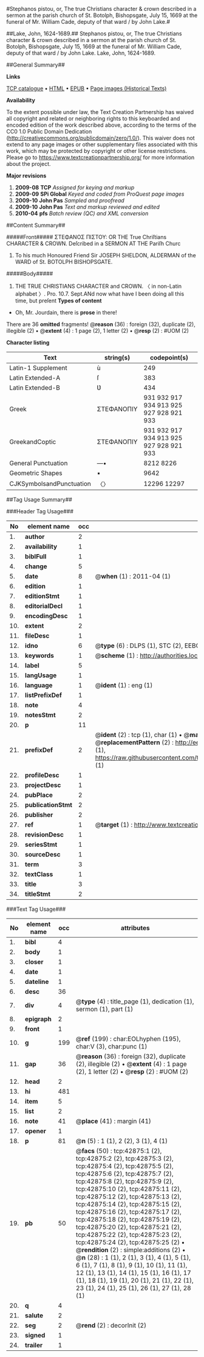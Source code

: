 #Stephanos pistou, or, The true Christians character & crown described in a sermon at the parish church of St. Botolph, Bishopsgate, July 15, 1669 at the funeral of Mr. William Cade, deputy of that ward / by John Lake.#

##Lake, John, 1624-1689.##
Stephanos pistou, or, The true Christians character & crown described in a sermon at the parish church of St. Botolph, Bishopsgate, July 15, 1669 at the funeral of Mr. William Cade, deputy of that ward / by John Lake.
Lake, John, 1624-1689.

##General Summary##

**Links**

[TCP catalogue](http://www.ota.ox.ac.uk/tcp/)  • 
[HTML](http://tei.it.ox.ac.uk/tcp/Texts-HTML/free/A48/A48382.html)  • 
[EPUB](http://tei.it.ox.ac.uk/tcp/Texts-EPUB/free/A48/A48382.epub) • 
[Page images (Historical Texts)](https://historicaltexts.jisc.ac.uk/eebo-09369896e)

**Availability**

To the extent possible under law, the Text Creation Partnership has waived all copyright and related or neighboring rights to this keyboarded and encoded edition of the work described above, according to the terms of the CC0 1.0 Public Domain Dedication (http://creativecommons.org/publicdomain/zero/1.0/). This waiver does not extend to any page images or other supplementary files associated with this work, which may be protected by copyright or other license restrictions. Please go to https://www.textcreationpartnership.org/ for more information about the project.

**Major revisions**

1. __2009-08__ __TCP__ *Assigned for keying and markup*
1. __2009-09__ __SPi Global__ *Keyed and coded from ProQuest page images*
1. __2009-10__ __John Pas__ *Sampled and proofread*
1. __2009-10__ __John Pas__ *Text and markup reviewed and edited*
1. __2010-04__ __pfs__ *Batch review (QC) and XML conversion*

##Content Summary##

#####Front#####
ΣΤΕΦΑΝΟΣ ΠΙΣΤΟΥ: OR THE True Chriſtians CHARACTER & CROWN. Deſcribed in a SERMON AT THE Pariſh Churc
1. To his much Honoured Friend Sir JOSEPH SHELDON, ALDERMAN of the WARD of St. BOTOLPH BISHOPSGATE.

#####Body#####

1. THE TRUE CHRISTIANS CHARACTER and CROWN.
〈 in non-Latin alphabet 〉.
Pro. 10.7. Sept.ANd now what have I been doing all this time, but preſent
**Types of content**

  * Oh, Mr. Jourdain, there is **prose** in there!

There are 36 **omitted** fragments! 
 @__reason__ (36) : foreign (32), duplicate (2), illegible (2)  •  @__extent__ (4) : 1 page (2), 1 letter (2)  •  @__resp__ (2) : #UOM (2)

**Character listing**


|Text|string(s)|codepoint(s)|
|---|---|---|
|Latin-1 Supplement|ù|249|
|Latin Extended-A|ſ|383|
|Latin Extended-B|Ʋ|434|
|Greek|ΣΤΕΦΑΝΟΠΙΥ|931 932 917 934 913 925 927 928 921 933|
|GreekandCoptic|ΣΤΕΦΑΝΟΠΙΥ|931 932 917 934 913 925 927 928 921 933|
|General Punctuation|—•|8212 8226|
|Geometric Shapes|▪|9642|
|CJKSymbolsandPunctuation|〈〉|12296 12297|

##Tag Usage Summary##

###Header Tag Usage###

|No|element name|occ|attributes|
|---|---|---|---|
|1.|__author__|2||
|2.|__availability__|1||
|3.|__biblFull__|1||
|4.|__change__|5||
|5.|__date__|8| @__when__ (1) : 2011-04 (1)|
|6.|__edition__|1||
|7.|__editionStmt__|1||
|8.|__editorialDecl__|1||
|9.|__encodingDesc__|1||
|10.|__extent__|2||
|11.|__fileDesc__|1||
|12.|__idno__|6| @__type__ (6) : DLPS (1), STC (2), EEBO-CITATION (1), OCLC (1), VID (1)|
|13.|__keywords__|1| @__scheme__ (1) : http://authorities.loc.gov/ (1)|
|14.|__label__|5||
|15.|__langUsage__|1||
|16.|__language__|1| @__ident__ (1) : eng (1)|
|17.|__listPrefixDef__|1||
|18.|__note__|4||
|19.|__notesStmt__|2||
|20.|__p__|11||
|21.|__prefixDef__|2| @__ident__ (2) : tcp (1), char (1)  •  @__matchPattern__ (2) : ([0-9\-]+):([0-9IVX]+) (1), (.+) (1)  •  @__replacementPattern__ (2) : http://eebo.chadwyck.com/downloadtiff?vid=$1&page=$2 (1), https://raw.githubusercontent.com/textcreationpartnership/Texts/master/tcpchars.xml#$1 (1)|
|22.|__profileDesc__|1||
|23.|__projectDesc__|1||
|24.|__pubPlace__|2||
|25.|__publicationStmt__|2||
|26.|__publisher__|2||
|27.|__ref__|1| @__target__ (1) : http://www.textcreationpartnership.org/docs/. (1)|
|28.|__revisionDesc__|1||
|29.|__seriesStmt__|1||
|30.|__sourceDesc__|1||
|31.|__term__|3||
|32.|__textClass__|1||
|33.|__title__|3||
|34.|__titleStmt__|2||


###Text Tag Usage###

|No|element name|occ|attributes|
|---|---|---|---|
|1.|__bibl__|4||
|2.|__body__|1||
|3.|__closer__|1||
|4.|__date__|1||
|5.|__dateline__|1||
|6.|__desc__|36||
|7.|__div__|4| @__type__ (4) : title_page (1), dedication (1), sermon (1), part (1)|
|8.|__epigraph__|2||
|9.|__front__|1||
|10.|__g__|199| @__ref__ (199) : char:EOLhyphen (195), char:V (3), char:punc (1)|
|11.|__gap__|36| @__reason__ (36) : foreign (32), duplicate (2), illegible (2)  •  @__extent__ (4) : 1 page (2), 1 letter (2)  •  @__resp__ (2) : #UOM (2)|
|12.|__head__|2||
|13.|__hi__|481||
|14.|__item__|5||
|15.|__list__|2||
|16.|__note__|41| @__place__ (41) : margin (41)|
|17.|__opener__|1||
|18.|__p__|81| @__n__ (5) : 1 (1), 2 (2), 3 (1), 4 (1)|
|19.|__pb__|50| @__facs__ (50) : tcp:42875:1 (2), tcp:42875:2 (2), tcp:42875:3 (2), tcp:42875:4 (2), tcp:42875:5 (2), tcp:42875:6 (2), tcp:42875:7 (2), tcp:42875:8 (2), tcp:42875:9 (2), tcp:42875:10 (2), tcp:42875:11 (2), tcp:42875:12 (2), tcp:42875:13 (2), tcp:42875:14 (2), tcp:42875:15 (2), tcp:42875:16 (2), tcp:42875:17 (2), tcp:42875:18 (2), tcp:42875:19 (2), tcp:42875:20 (2), tcp:42875:21 (2), tcp:42875:22 (2), tcp:42875:23 (2), tcp:42875:24 (2), tcp:42875:25 (2)  •  @__rendition__ (2) : simple:additions (2)  •  @__n__ (28) : 1 (1), 2 (1), 3 (1), 4 (1), 5 (1), 6 (1), 7 (1), 8 (1), 9 (1), 10 (1), 11 (1), 12 (1), 13 (1), 14 (1), 15 (1), 16 (1), 17 (1), 18 (1), 19 (1), 20 (1), 21 (1), 22 (1), 23 (1), 24 (1), 25 (1), 26 (1), 27 (1), 28 (1)|
|20.|__q__|4||
|21.|__salute__|2||
|22.|__seg__|2| @__rend__ (2) : decorInit (2)|
|23.|__signed__|1||
|24.|__trailer__|1||
